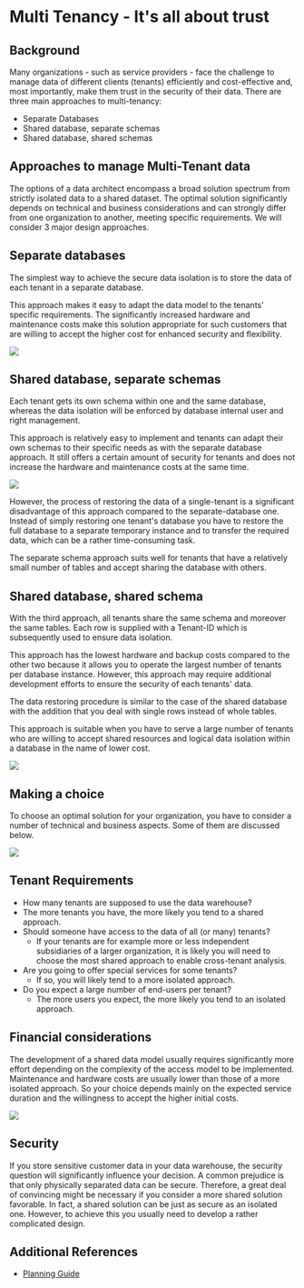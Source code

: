 # Multi Tenancy - It's all about trust 
## Background

Many organizations - such as service providers - face the challenge to manage data of different clients (tenants) efficiently and cost-effective and, most importantly, make them trust in the security of their data. There are three main approaches to multi-tenancy:

* Separate Databases
* Shared database, separate schemas
* Shared database, shared schemas

## Approaches to manage Multi-Tenant data

The options of a data architect encompass a broad solution spectrum from strictly isolated data to a shared dataset. The optimal solution significantly depends on technical and business considerations and can strongly differ from one organization to another, meeting specific requirements. We will consider 3 major design approaches.

## Separate databases

The simplest way to achieve the secure data isolation is to store the data of each tenant in a separate database.

This approach makes it easy to adapt the data model to the tenants' specific requirements. The significantly increased hardware and maintenance costs make this solution appropriate for such customers that are willing to accept the higher cost for enhanced security and flexibility.

![](images/separate_databases.png)

## Shared database, separate schemas

Each tenant gets its own schema within one and the same database, whereas the data isolation will be enforced by database internal user and right management.

This approach is relatively easy to implement and tenants can adapt their own schemas to their specific needs as with the separate database approach. It still offers a certain amount of security for tenants and does not increase the hardware and maintenance costs at the same time.

![](images/sharedatabase.png)

However, the process of restoring the data of a single-tenant is a significant disadvantage of this approach compared to the separate-database one. Instead of simply restoring one tenant's database you have to restore the full database to a separate temporary instance and to transfer the required data, which can be a rather time-consuming task.

The separate schema approach suits well for tenants that have a relatively small number of tables and accept sharing the database with others.

## Shared database, shared schema

With the third approach, all tenants share the same schema and moreover the same tables. Each row is supplied with a Tenant-ID which is subsequently used to ensure data isolation.

This approach has the lowest hardware and backup costs compared to the other two because it allows you to operate the largest number of tenants per database instance. However, this approach may require additional development efforts to ensure the security of each tenants' data.

The data restoring procedure is similar to the case of the shared database with the addition that you deal with single rows instead of whole tables.

This approach is suitable when you have to serve a large number of tenants who are willing to accept shared resources and logical data isolation within a database in the name of lower cost.

![](images/sharedtables.png)

## Making a choice

To choose an optimal solution for your organization, you have to consider a number of technical and business aspects. Some of them are discussed below.

![](images/selection.png)

## Tenant Requirements

* How many tenants are supposed to use the data warehouse?
* The more tenants you have, the more likely you tend to a shared approach.
* Should someone have access to the data of all (or many) tenants?
	+ If your tenants are for example more or less independent subsidiaries of a larger organization, it is likely you will need to choose the most shared approach to enable cross-tenant analysis.
* Are you going to offer special services for some tenants?
	+ If so, you will likely tend to a more isolated approach.
* Do you expect a large number of end-users per tenant?
	+ The more users you expect, the more likely you tend to an isolated approach.

## Financial considerations

The development of a shared data model usually requires significantly more effort depending on the complexity of the access model to be implemented. Maintenance and hardware costs are usually lower than those of a more isolated approach. So your choice depends mainly on the expected service duration and the willingness to accept the higher initial costs.

![](images/costs.png)

## Security

If you store sensitive customer data in your data warehouse, the security question will significantly influence your decision. A common prejudice is that only physically separated data can be secure. Therefore, a great deal of convincing might be necessary if you consider a more shared solution favorable. In fact, a shared solution can be just as secure as an isolated one. However, to achieve this you usually need to develop a rather complicated design.

## Additional References

* [Planning Guide](https://docs.exasol.com/planning.htm)
